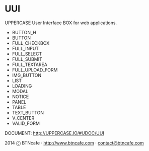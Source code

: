 UUI
===
UPPERCASE User Interface BOX for web applications.

- BUTTON_H
- BUTTON
- FULL_CHECKBOX
- FULL_INPUT
- FULL_SELECT
- FULL_SUBMIT
- FULL_TEXTAREA
- FULL_UPLOAD_FORM
- IMG_BUTTON
- LIST
- LOADING
- MODAL
- NOTICE
- PANEL
- TABLE
- TEXT_BUTTON
- V_CENTER
- VALID_FORM

DOCUMENT: http://UPPERCASE.IO/#UDOC/UUI

2014 ⓒ BTNcafe · http://www.btncafe.com · contact@btncafe.com
